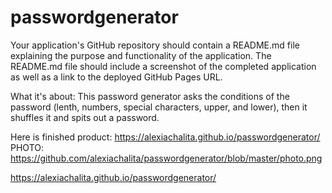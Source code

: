 # passwordgenerator

Your application's GitHub repository should contain a README.md file explaining the purpose and functionality of the application. The README.md file should include a screenshot of the completed application as well as a link to the deployed GitHub Pages URL.


What it's about:
This password generator asks the conditions of the password (lenth, numbers, special characters, upper, and lower), then it shuffles it and spits out a password.

Here is finished product: https://alexiachalita.github.io/passwordgenerator/
PHOTO: https://github.com/alexiachalita/passwordgenerator/blob/master/photo.png


https://alexiachalita.github.io/passwordgenerator/
